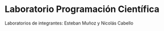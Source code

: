 # Laboratorio Programación Científica

Laboratorios de integrantes: Esteban Muñoz y Nicolás Cabello
